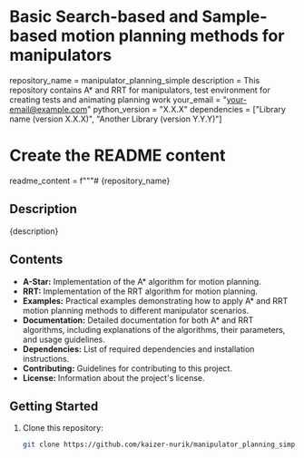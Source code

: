 # Basic Search-based and Sample-based motion planning methods for manipulators
repository_name = manipulator_planning_simple
description = This repository contains A* and RRT for manipulators, test environment for creating tests and animating planning work
your_email = "your-email@example.com"
python_version = "X.X.X"
dependencies = ["Library name (version X.X.X)", "Another Library (version Y.Y.Y)"]

# Create the README content
readme_content = f"""# {repository_name}

## Description

{description}

## Contents

- **A-Star:** Implementation of the A* algorithm for motion planning.
- **RRT:** Implementation of the RRT algorithm for motion planning.
- **Examples:** Practical examples demonstrating how to apply A* and RRT motion planning methods to different manipulator scenarios.
- **Documentation:** Detailed documentation for both A* and RRT algorithms, including explanations of the algorithms, their parameters, and usage guidelines.
- **Dependencies:** List of required dependencies and installation instructions.
- **Contributing:** Guidelines for contributing to this project.
- **License:** Information about the project's license.

## Getting Started

1. Clone this repository:

   ```bash
   git clone https://github.com/kaizer-nurik/manipulator_planning_simple.git
